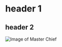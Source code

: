 # header 1
## header 2

![Image of Master Chief](https://static.wikia.nocookie.net/deathbattle/images/a/a6/Portrait.masterchief.png/revision/latest?cb=20241009001231)
